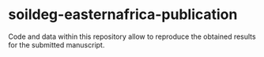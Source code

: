 # soildeg-easternafrica-publication
Code and data within this repository allow to reproduce the obtained results for the submitted manuscript. 
